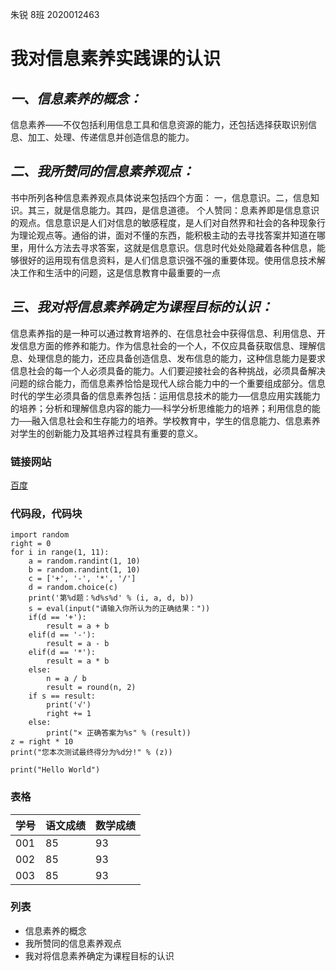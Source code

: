 朱锐 8班 2020012463
# **我对信息素养实践课的认识**  
## *一、信息素养的概念：*
信息素养——不仅包括利用信息工具和信息资源的能力，还包括选择获取识别信息、加工、处理、传递信息并创造信息的能力。 
## *二、我所赞同的信息素养观点：*
书中所列各种信息素养观点具体说来包括四个方面： 
一，信息意识。二，信息知识。其三，就是信息能力。其四，是信息道德。
个人赞同：息素养即是信息意识的观点。信息意识是人们对信息的敏感程度，是人们对自然界和社会的各种现象行为理论观点等。通俗的讲，面对不懂的东西，能积极主动的去寻找答案并知道在哪里，用什么方法去寻求答案，这就是信息意识。信息时代处处隐藏着各种信息，能够很好的运用现有信息资料，是人们信息意识强不强的重要体现。使用信息技术解决工作和生活中的问题，这是信息教育中最重要的一点
## *三、我对将信息素养确定为课程目标的认识：*
信息素养指的是一种可以通过教育培养的、在信息社会中获得信息、利用信息、开发信息方面的修养和能力。作为信息社会的一个人，不仅应具备获取信息、理解信息、处理信息的能力，还应具备创造信息、发布信息的能力，这种信息能力是要求信息社会的每一个人必须具备的能力。人们要迎接社会的各种挑战，必须具备解决问题的综合能力，而信息素养恰恰是现代人综合能力中的一个重要组成部分。信息时代的学生必须具备的信息素养包括：运用信息技术的能力──信息应用实践能力的培养；分析和理解信息内容的能力──科学分析思维能力的培养；利用信息的能力──融入信息社会和生存能力的培养。学校教育中，学生的信息能力、信息素养对学生的创新能力及其培养过程具有重要的意义。
### 链接网站
[百度](https://www.baidu.com/)

### 代码段，代码块
```print("欢迎使用算术自测程序， 测试开始：")
import random
right = 0
for i in range(1, 11):
    a = random.randint(1, 10)
    b = random.randint(1, 10)
    c = ['+', '-', '*', '/']
    d = random.choice(c)
    print('第%d题：%d%s%d' % (i, a, d, b))
    s = eval(input("请输入你所认为的正确结果："))
    if(d == '+'):
        result = a + b
    elif(d == '-'):
        result = a - b
    elif(d == '*'):
        result = a * b
    else:
        n = a / b
        result = round(n, 2)
    if s == result:
        print('√')
        right += 1
    else:
        print("× 正确答案为%s" % (result))
z = right * 10
print("您本次测试最终得分为%d分!" % (z))

```
`print("Hello World")`
### 表格
| 学号 | 语文成绩 | 数学成绩 |
| ---- | -------- | -------- |
| 001  | 85       | 93       |
| 002  | 85       | 93       |
| 003  | 85       | 93       |
### 列表
- 信息素养的概念
- 我所赞同的信息素养观点
- 我对将信息素养确定为课程目标的认识